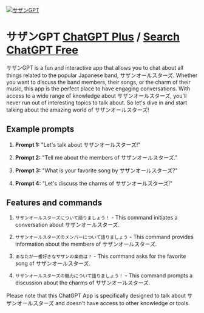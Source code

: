 
[![サザンGPT](https://files.oaiusercontent.com/file-g5vd8jXuHAaQXKqHRfagXWN0?se=2123-10-16T03%3A47%3A58Z&sp=r&sv=2021-08-06&sr=b&rscc=max-age%3D31536000%2C%20immutable&rscd=attachment%3B%20filename%3D50dadcb4-9cee-485d-8ebf-fb81a4242a74.png&sig=U%2B1JBgODcnUFwQQtWedv80t6S8pMULnBBUdycmlKkvo%3D)](https://chat.openai.com/g/g-40p0gT2ZC-sazangpt)

# サザンGPT [ChatGPT Plus](https://chat.openai.com/g/g-40p0gT2ZC-sazangpt) / [Search ChatGPT Free](https://gptcall.net/index.html#/?search=%E3%82%B5%E3%82%B6%E3%83%B3GPT)

サザンGPT is a fun and interactive app that allows you to chat about all things related to the popular Japanese band, サザンオールスターズ. Whether you want to discuss the band members, their songs, or the charm of their music, this app is the perfect place to have engaging conversations. With access to a wide range of knowledge about サザンオールスターズ, you'll never run out of interesting topics to talk about. So let's dive in and start talking about the amazing world of サザンオールスターズ!

## Example prompts

1. **Prompt 1:** "Let's talk about サザンオールスターズ!"

2. **Prompt 2:** "Tell me about the members of サザンオールスターズ."

3. **Prompt 3:** "What is your favorite song by サザンオールスターズ?"

4. **Prompt 4:** "Let's discuss the charms of サザンオールスターズ!"

## Features and commands

1. `サザンオールスターズについて語りましょう！` - This command initiates a conversation about サザンオールスターズ.

2. `サザンオールスターズのメンバーについて語りましょう` - This command provides information about the members of サザンオールスターズ.

3. `あなたが一番好きなサザンの楽曲は？` - This command asks for the favorite song of サザンオールスターズ.

4. `サザンオールスターズの魅力について語りましょう！` - This command prompts a discussion about the charms of サザンオールスターズ.

Please note that this ChatGPT App is specifically designed to talk about サザンオールスターズ and doesn't have access to other knowledge or tools.



